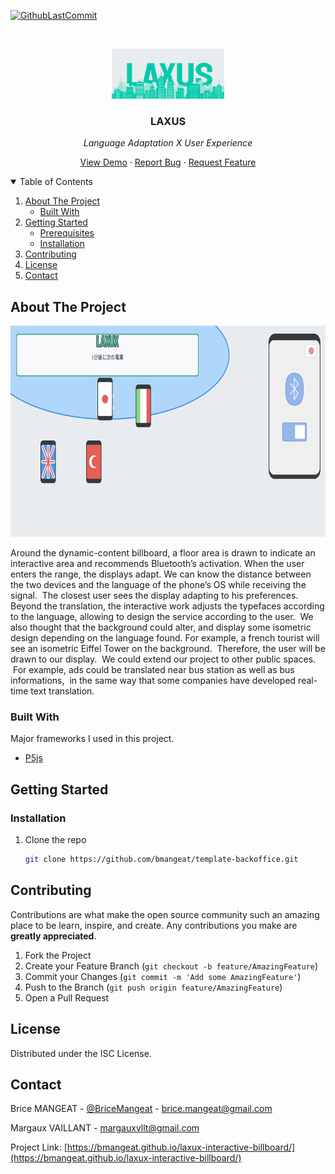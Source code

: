[![GithubLastCommit][last-commit-shield]][last-commit-url]


<!-- PROJECT LOGO -->
<br />
<p align="center">
  <a href="https://github.com/bmangeat/laxux-interactive-billboard">
    <img src=".github/img/logo.png" alt="Logo" width="180" height="80">
  </a>

<h3 align="center">LAXUS</h3>
<p style="font-style: italic" align="center">Language Adaptation X User Experience</p>

  <p align="center">
    <a href="https://bmangeat.github.io/laxux-interactive-billboard/">View Demo</a>
    ·
    <a href="https://github.com/bmangeat/laxux-interactive-billboard/issues">Report Bug</a>
    ·
    <a href="https://github.com/bmangeat/laxux-interactive-billboard/issues">Request Feature</a>
  </p>



<!-- TABLE OF CONTENTS -->
<details open="open">
  <summary>Table of Contents</summary>
  <ol>
    <li>
      <a href="#about-the-project">About The Project</a>
      <ul>
        <li><a href="#built-with">Built With</a></li>
      </ul>
    </li>
    <li>
      <a href="#getting-started">Getting Started</a>
      <ul>
        <li><a href="#prerequisites">Prerequisites</a></li>
        <li><a href="#installation">Installation</a></li>
      </ul>
    </li>
    <li><a href="#contributing">Contributing</a></li>
    <li><a href="#license">License</a></li>
    <li><a href="#contact">Contact</a></li>
  </ol>
</details>



<!-- ABOUT THE PROJECT -->

## About The Project

<p align="center">
    <img src=".github/img/screenshot.png" alt="Screenshot" width="700" height="338">
</p>

Around the dynamic-content billboard, a floor area is drawn to indicate an 
interactive area and recommends Bluetooth’s activation. When the user enters 
the range, the displays adapt. We can know the distance between the two 
devices and the language of the phone’s OS while receiving the signal.
 The closest user sees the display adapting to his preferences. 
Beyond the translation, the interactive work adjusts the typefaces according 
to the language, allowing to design the service according to the user. 
We also thought that the background could alter, and display some isometric 
design depending on the language found. For example, a french tourist 
will see an isometric Eiffel Tower on the background. 
Therefore, the user will be drawn to our display.
 We could extend our project to other public spaces.
 For example, ads could be translated near bus station as well as bus informations,
 in the same way that some companies have developed real-time text translation.
### Built With

Major frameworks I used in this project.

* [P5js](https://p5js.org/)

<!-- GETTING STARTED -->

## Getting Started

### Installation

1. Clone the repo
   ```sh
   git clone https://github.com/bmangeat/template-backoffice.git
   ```

<!-- CONTRIBUTING -->

## Contributing

Contributions are what make the open source community such an amazing place to be learn, inspire, and create. Any
contributions you make are **greatly appreciated**.

1. Fork the Project
2. Create your Feature Branch (`git checkout -b feature/AmazingFeature`)
3. Commit your Changes (`git commit -m 'Add some AmazingFeature'`)
4. Push to the Branch (`git push origin feature/AmazingFeature`)
5. Open a Pull Request

<!-- LICENSE -->

## License

Distributed under the ISC License.



<!-- CONTACT -->

## Contact

Brice MANGEAT - [@BriceMangeat](https://twitter.com/BriceMangeat) - brice.mangeat@gmail.com

Margaux VAILLANT - margauxvllt@gmail.com

Project Link: [https://bmangeat.github.io/laxux-interactive-billboard/](https://bmangeat.github.io/laxux-interactive-billboard/)




<!-- MARKDOWN LINKS & IMAGES -->
<!-- https://www.markdownguide.org/basic-syntax/#reference-style-links -->

[linkedin-shield]: https://img.shields.io/badge/-LinkedIn-black.svg?style=for-the-badge&logo=linkedin&colorB=555

[linkedin-url]: https://www.linkedin.com/in/brice-mangeat-web-student/

[twitter-shield]: https://img.shields.io/twitter/follow/BriceMangeat?color=blue&label=Twitter&logo=Twitter&logoColor=white&style=for-the-badge

[twitter-url]: https://twitter.com/BriceMangeat

[github-shield]: https://img.shields.io/github/followers/bmangeat?color=lightgrey&label=Github&logo=github&style=for-the-badge

[github-url]: https://github.com/bmangeat

[last-commit-shield]: https://img.shields.io/github/last-commit/bmangeat/laxux-interactive-billboard?color=yellow&style=for-the-badge

[last-commit-url]: https://github.com/bmangeat/laxux-interactive-billboard/commits
